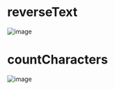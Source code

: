 
# reverseText 

![image](https://github.com/user-attachments/assets/93fe1aa6-ff39-48aa-9618-548b93a4cb83)

# countCharacters

![image](https://github.com/user-attachments/assets/a8269539-8e6e-4c16-bdb8-aa995e7f63b2)

